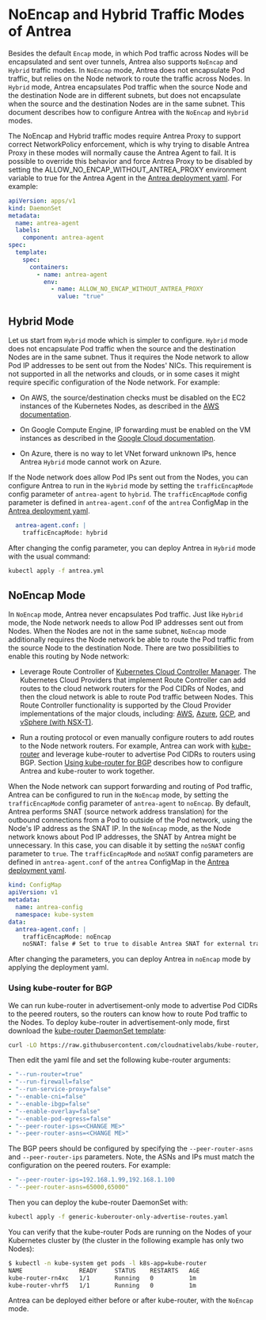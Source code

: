 # NoEncap and Hybrid Traffic Modes of Antrea

Besides the default `Encap` mode, in which Pod traffic across Nodes will be
encapsulated and sent over tunnels, Antrea also supports `NoEncap` and `Hybrid`
traffic modes. In `NoEncap` mode, Antrea does not encapsulate Pod traffic, but
relies on the Node network to route the traffic across Nodes. In `Hybrid` mode,
Antrea encapsulates Pod traffic when the source Node and the destination Node
are in different subnets, but does not encapsulate when the source and the
destination Nodes are in the same subnet. This document describes how to
configure Antrea with the `NoEncap` and `Hybrid` modes.

The NoEncap and Hybrid traffic modes require Antrea Proxy to support correct
NetworkPolicy enforcement, which is why trying to disable Antrea Proxy in these
modes will normally cause the Antrea Agent to fail. It is possible to override
this behavior and force Antrea Proxy to be disabled by setting the
ALLOW_NO_ENCAP_WITHOUT_ANTREA_PROXY environment variable to true for the Antrea
Agent in the [Antrea deployment yaml](https://github.com/antrea-io/antrea/blob/main/build/yamls/antrea.yml).
For example:

```yaml
apiVersion: apps/v1
kind: DaemonSet
metadata:
  name: antrea-agent
  labels:
    component: antrea-agent
spec:
  template:
    spec:
      containers:
        - name: antrea-agent
          env:
            - name: ALLOW_NO_ENCAP_WITHOUT_ANTREA_PROXY
              value: "true"
```

## Hybrid Mode

Let us start from `Hybrid` mode which is simpler to configure. `Hybrid` mode
does not encapsulate Pod traffic when the source and the destination Nodes are
in the same subnet. Thus it requires the Node network to allow Pod IP addresses
to be sent out from the Nodes' NICs. This requirement is not supported in all
the networks and clouds, or in some cases it might require specific
configuration of the Node network. For example:

* On AWS, the source/destination checks must be disabled on the EC2 instances of
the Kubernetes Nodes, as described in the
[AWS documentation](https://docs.aws.amazon.com/vpc/latest/userguide/VPC_NAT_Instance.html#EIP_Disable_SrcDestCheck).

* On Google Compute Engine, IP forwarding must be enabled on the VM instances as
described in the [Google Cloud documentation](https://cloud.google.com/vpc/docs/using-routes#canipforward).

* On Azure, there is no way to let VNet forward unknown IPs, hence Antrea
`Hybrid` mode cannot work on Azure.

If the Node network does allow Pod IPs sent out from the Nodes, you can
configure Antrea to run in the `Hybrid` mode by setting the `trafficEncapMode`
config parameter of `antrea-agent` to `hybrid`. The `trafficEncapMode` config
parameter is defined in `antrea-agent.conf` of the `antrea` ConfigMap in the
[Antrea deployment yaml](https://github.com/antrea-io/antrea/blob/main/build/yamls/antrea.yml).

```yaml
  antrea-agent.conf: |
    trafficEncapMode: hybrid
```

After changing the config parameter, you can deploy Antrea in `Hybrid` mode with
the usual command:

```bash
kubectl apply -f antrea.yml
```

## NoEncap Mode

In `NoEncap` mode, Antrea never encapsulates Pod traffic. Just like `Hybrid`
mode, the Node network needs to allow Pod IP addresses sent out from Nodes. When
the Nodes are not in the same subnet, `NoEncap` mode additionally requires the
Node network be able to route the Pod traffic from the source Node to the
destination Node. There are two possibilities to enable this routing by Node
network:

* Leverage Route Controller of [Kubernetes Cloud Controller Manager](https://kubernetes.io/docs/tasks/administer-cluster/running-cloud-controller).
The Kubernetes Cloud Providers that implement Route Controller can add routes
to the cloud network routers for the Pod CIDRs of Nodes, and then the cloud
network is able to route Pod traffic between Nodes. This Route Controller
functionality is supported by the Cloud Provider implementations of the major
clouds, including: [AWS](https://github.com/kubernetes/cloud-provider-aws),
[Azure](https://github.com/kubernetes-sigs/cloud-provider-azure),
[GCP](https://github.com/kubernetes/cloud-provider-gcp),
and [vSphere (with NSX-T)](https://github.com/kubernetes/cloud-provider-vsphere).

* Run a routing protocol or even manually configure routers to add routes to
the Node network routers. For example, Antrea can work with [kube-router](https://www.kube-router.io)
and leverage kube-router to advertise Pod CIDRs to routers using BGP. Section
[Using kube-router for BGP](#using-kube-router-for-bgp) describes how to
configure Antrea and kube-router to work together.

When the Node network can support forwarding and routing of Pod traffic, Antrea
can be configured to run in the `NoEncap` mode, by setting the `trafficEncapMode`
config parameter of `antrea-agent` to `noEncap`. By default, Antrea performs SNAT
(source network address translation) for the outbound connections from a Pod to
outside of the Pod network, using the Node's IP address as the SNAT IP. In the
`NoEncap` mode, as the Node network knows about Pod IP addresses, the SNAT by
Antrea might be unnecessary. In this case, you can disable it by setting the
`noSNAT` config parameter to `true`. The `trafficEncapMode` and `noSNAT` config
parameters are defined in `antrea-agent.conf` of the `antrea` ConfigMap in the
[Antrea deployment yaml](https://github.com/antrea-io/antrea/blob/main/build/yamls/antrea.yml).

```yaml
kind: ConfigMap
apiVersion: v1
metadata:
  name: antrea-config
  namespace: kube-system
data:
  antrea-agent.conf: |
    trafficEncapMode: noEncap
    noSNAT: false # Set to true to disable Antrea SNAT for external traffic
```

After changing the parameters, you can deploy Antrea in `noEncap` mode by applying
the deployment yaml.

### Using kube-router for BGP

We can run kube-router in advertisement-only mode to advertise Pod CIDRs to the
peered routers, so the routers can know how to route Pod traffic to the Nodes.
To deploy kube-router in advertisement-only mode, first download the
[kube-router DaemonSet template](https://raw.githubusercontent.com/cloudnativelabs/kube-router/v0.4.0/daemonset/generic-kuberouter-only-advertise-routes.yaml):

```bash
curl -LO https://raw.githubusercontent.com/cloudnativelabs/kube-router/v0.4.0/daemonset/generic-kuberouter-only-advertise-routes.yaml
```

Then edit the yaml file and set the following kube-router arguments:

```yaml
- "--run-router=true"
- "--run-firewall=false"
- "--run-service-proxy=false"
- "--enable-cni=false"
- "--enable-ibgp=false"
- "--enable-overlay=false"
- "--enable-pod-egress=false"
- "--peer-router-ips=<CHANGE ME>"
- "--peer-router-asns=<CHANGE ME>"
```

The BGP peers should be configured by specifying the `--peer-router-asns` and
`--peer-router-ips` parameters. Note, the ASNs and IPs must match the
configuration on the peered routers. For example:

```yaml
- "--peer-router-ips=192.168.1.99,192.168.1.100
- "--peer-router-asns=65000,65000"
```

Then you can deploy the kube-router DaemonSet with:

```bash
kubectl apply -f generic-kuberouter-only-advertise-routes.yaml
```

You can verify that the kube-router Pods are running on the Nodes of your
Kubernetes cluster by (the cluster in the following example has only two Nodes):

```bash
$ kubectl -n kube-system get pods -l k8s-app=kube-router
NAME                READY     STATUS    RESTARTS   AGE
kube-router-rn4xc   1/1       Running   0          1m
kube-router-vhrf5   1/1       Running   0          1m
```

Antrea can be deployed either before or after kube-router, with the `NoEncap`
mode.
